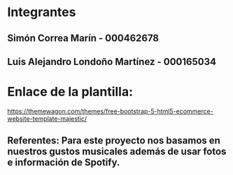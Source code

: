 # Integrantes 

## Simón Correa Marín - 000462678

## Luis Alejandro Londoño Martínez - 000165034


# Enlace de la plantilla:

https://themewagon.com/themes/free-bootstrap-5-html5-ecommerce-website-template-majestic/

## Referentes: Para este proyecto nos basamos en nuestros gustos musicales además de usar fotos e información de Spotify.
